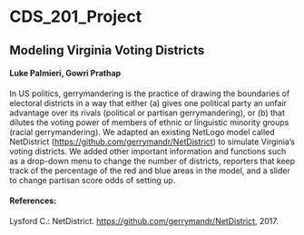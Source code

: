 # CDS_201_Project
## Modeling Virginia Voting Districts

#### Luke Palmieri, Gowri Prathap

In US politics, gerrymandering is the practice of drawing the boundaries of electoral districts in a way that either (a) gives one political party an unfair advantage over its rivals (political or partisan gerrymandering), or (b) that dilutes the voting power of members of ethnic or linguistic minority groups (racial gerrymandering). We adapted an existing NetLogo model called NetDistrict (https://github.com/gerrymandr/NetDistrict) to simulate Virginia’s voting districts. We added other important information and functions such as a drop-down menu to change the number of districts, reporters that keep track of the percentage of the red and blue areas in the model, and a slider to change partisan score odds of setting up.

#### References:
Lysford C.: NetDistrict. https://github.com/gerrymandr/NetDistrict, 2017.
